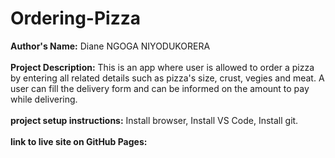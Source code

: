 # Ordering-Pizza

<b>Author's Name:</b> Diane NGOGA NIYODUKORERA<br><br>
<b>Project Description:</b> This is an app where user is allowed to order a pizza by entering 
all related details such as pizza's size, crust, vegies and meat. A user can fill the delivery form and can be informed on the amount to pay while delivering.<br><br>
<b>project setup instructions:</b> Install browser, Install VS Code, Install git.<br><br>
<b><b>link to live site on GitHub Pages:</b>



